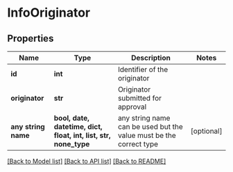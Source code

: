 # InfoOriginator


## Properties
Name | Type | Description | Notes
------------ | ------------- | ------------- | -------------
**id** | **int** | Identifier of the originator | 
**originator** | **str** | Originator submitted for approval | 
**any string name** | **bool, date, datetime, dict, float, int, list, str, none_type** | any string name can be used but the value must be the correct type | [optional]

[[Back to Model list]](../../README.md#models) [[Back to API list]](../../README.md#available-methods) [[Back to README]](../../README.md)


